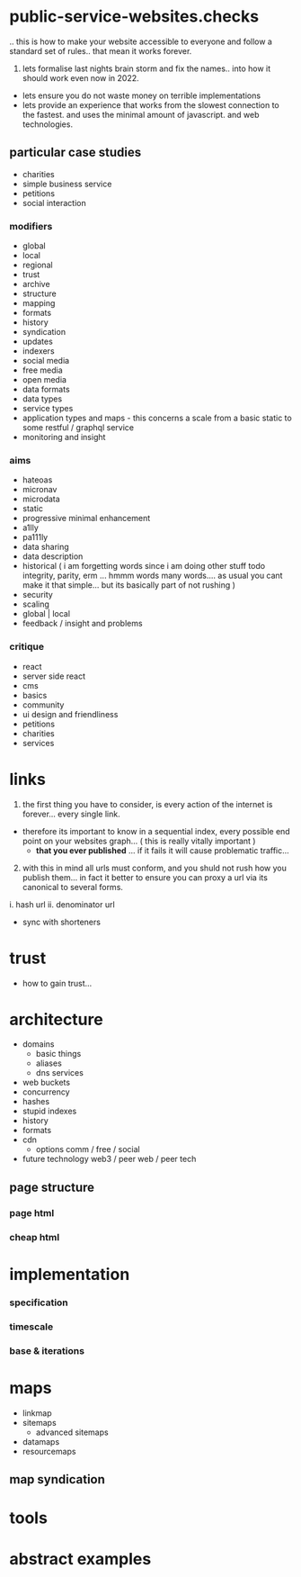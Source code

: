 # public-service-websites.checks
.. this is how to make your website accessible to everyone and follow a standard set of rules.. that mean it works forever. 

1. lets formalise last nights brain storm and fix the names.. into how it should work even now in 2022.
- lets ensure you do not waste money on terrible implementations
- lets provide an experience that works from the slowest connection to the fastest. and uses the minimal amount of javascript. and web technologies.

## particular case studies

- charities
- simple business service
- petitions
- social interaction

### modifiers

- global
- local
- regional
- trust
- archive
- structure
- mapping
- formats
- history
- syndication
- updates
- indexers
- social media
- free media
- open media
- data formats
- data types
- service types
- application types and maps - this concerns a scale from a basic static to some restful / graphql service
- monitoring and insight

### aims 

- hateoas
- micronav
- microdata
- static
- progressive minimal enhancement 
- a1lly
- pa111ly
- data sharing
- data description
- historical ( i am forgetting words since i am doing other stuff todo integrity, parity, erm ... hmmm words many words.... as usual you cant make it that simple... but its basically part of not rushing )
- security
- scaling
- global | local
- feedback / insight and problems

### critique
- react
- server side react
- cms
- basics
- community
- ui design and friendliness
- petitions
- charities
- services

# links

1. the first thing you have to consider, is every action of the internet is forever... every single link. 
- therefore its important to know in a sequential index, every possible end point on your websites graph... ( this is really vitally important )
  - **that you ever published** ... if it fails it will cause problematic traffic... 

2. with this in mind all urls must conform, and you shuld not rush how you publish them... in fact it better to ensure you can proxy a url via its canonical to several forms.

i. hash url
ii. denominator url

- sync with shorteners

# trust
- how to gain trust... 

# architecture

- domains
  - basic things
  - aliases
  - dns services
- web buckets
- concurrency
- hashes
- stupid indexes
- history
- formats
- cdn
  - options comm / free / social
- future technology web3 / peer web / peer tech

## page structure
### page html
### cheap html

# implementation
### specification
### timescale
### base & iterations

# maps
- linkmap
- sitemaps
  - advanced sitemaps
- datamaps
- resourcemaps

## map syndication

# tools
# abstract examples
